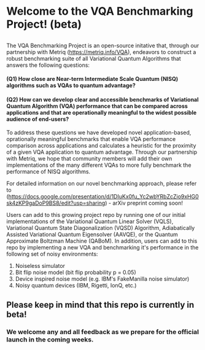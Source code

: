 # Welcome to the VQA Benchmarking Project! (beta)

## 

The VQA Benchmarking Project is an open-source initative that, through our partnership with Metriq (https://metriq.info/VQA), endeavors to construct a robust benchmarking suite of all Variational Quantum Algorithms that answers the following questions:

#### (Q1) How close are Near-term Intermediate Scale Quantum (NISQ) algorithms such as VQAs to quantum advantage? 
#### (Q2) How can we develop clear and accessible benchmarks of Variational Quantum Algorithm (VQA) performance that can be compared across applications and that are operationally meaningful to the widest possible audience of end-users?

To address these questions we have developed novel application-based, oprationally meaningful benchmarks that enable VQA performance comparison across applications and calculates a heuristic for the proximity of a given VQA application to quantum advantage.
Through our partnership with Metriq, we hope that community members will add their own implementations of the many different VQAs to more fully benchmark the performance of NISQ algorithms.

For detailed information on our novel benchmarking approach, please refer to (https://docs.google.com/presentation/d/1DIuKx0fu_Yc2wbYRbZcZio9xHG0sk4zKP9gaDoP9BS8/edit?usp=sharing) - arXiv preprint coming soon!

Users can add to this growing project repo by running one of our initial implementations of the Variational Quantum Linear Solver (VQLS), Variational Quantum State Diagonalization (VQSD) Algorithm, Adiabatically Assisted Variational Quantum Eigensolver (AAVQE), or the Quantum Approximate Boltzman Machine (QABoM). In addition, users can add to this repo by implementing a new VQA and benchmarking it's performance in the following set of noisy environments:

1. Noiseless simulator
2. Bit flip noise model (bit flip probability p = 0.05)
3. Device inspired noise model (e.g. IBM's FakeManilla noise simulator)
4. Noisy quantum devices (IBM, Rigetti, IonQ, etc.)
    
## Please keep in mind that this repo is currently in beta! 
### We welcome any and all feedback as we prepare for the official launch in the coming weeks.